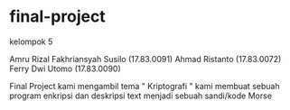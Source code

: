 # final-project
kelompok 5

Amru Rizal Fakhriansyah Susilo (17.83.0091)
Ahmad Ristanto (17.83.0072)
Ferry Dwi Utomo (17.83.0090)


Final Project kami mengambil tema " Kriptografi "
kami membuat sebuah program enkripsi dan deskripsi text menjadi sebuah sandi/kode Morse 
